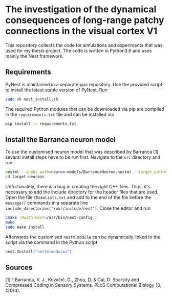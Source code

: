 # The investigation of the dynamical consequences of long-range patchy connections in the visual cortex V1

This repository collects the code for simulations and experiments that was used for
my thesis project. The code is written in Python3.6 and uses mainly the Nest framework.

## Requirements
PyNest is maintained in a separate ppa repository. Use the provided script to install the
latest stable version of PyNest. Run

```bash
sudo sh nest_install.sh
```

The required Python modules that can be downloaded via pip are compiled in the
`requirements.txt` file and can be installed via

```bash
pip install -r requirements.txt
```

## Install the Barranca neuron model
To use the customised neuron model that was described by Barranca [1] several install steps have to be run first.
Navigate to the `src` directory and run 

```bash
nestml --input_path=neuron-models/BarrancaNeuron.nestml --target_path=target-neurons
cd target-neurons
```

Unfortunately, there is a bug in creating the right C++ files. Thus, it's necessary to add the include directory 
for the header files that are used. Open the file `CMakeLists.txt` and add to the end of the file before the 
`message()` commands in a separate line `include_directories("/usr/include/nest")`. Close the editor and run 

```bash
cmake -Dwith-nest=/usr/bin/nest-config .
make
sudo make install
```

Afterwards the customised `nestmlmodule` can be dynamically linked to the script via the command in the Python script

```python
nest.Install("nestmlmodules")
``` 

## Sources
[1] 1.Barranca, V. J., Kovačič, G., Zhou, D. & Cai, D. Sparsity and Compressed Coding in Sensory Systems. PLoS Computational Biology 10, (2014). 